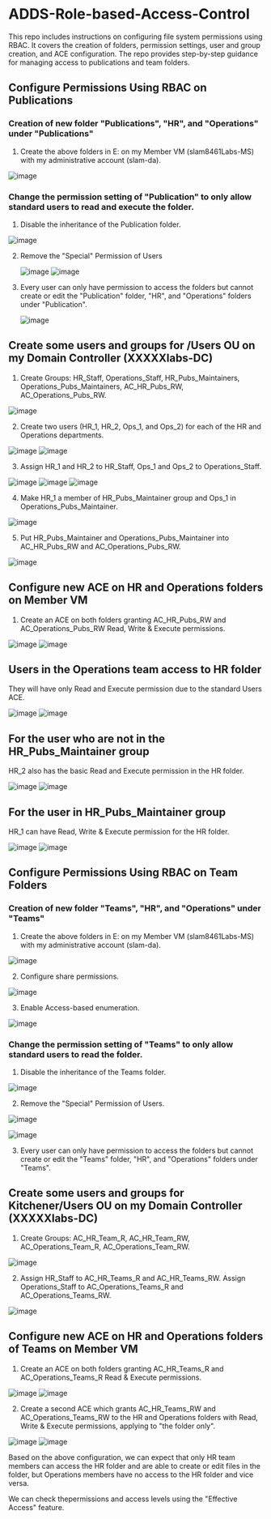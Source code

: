 # ADDS-Role-based-Access-Control
This repo includes instructions on configuring file system permissions using RBAC. It covers the creation of folders, permission settings, user and group creation, and ACE configuration. The repo provides step-by-step guidance for managing access to publications and team folders.


## Configure Permissions Using RBAC on Publications

### Creation of new folder "Publications", "HR", and "Operations" under "Publications"

1. Create the above folders in E: on my Member VM (slam8461Labs-MS) with my administrative account (slam-da).

![image](https://github.com/leonlamsc/ADDS-Role-based-Access-Control/assets/140391766/69bb6a64-8f73-4ea2-87e6-bc6dfcabd8da)

### Change the permission setting of "Publication" to only allow standard users to read and execute the folder.

1. Disable the inheritance of the Publication folder.

![image](https://github.com/leonlamsc/ADDS-Role-based-Access-Control/assets/140391766/1da21d0b-db2a-4717-9fe0-6f41a0940691)

2. Remove the "Special" Permission of Users

   ![image](https://github.com/leonlamsc/ADDS-Role-based-Access-Control/assets/140391766/7ee79b38-2ce0-47f1-a48f-0d51f5351abb)
   ![image](https://github.com/leonlamsc/ADDS-Role-based-Access-Control/assets/140391766/cc14ddd5-7f7f-4c0c-b16f-43748eb83a6c)

4. Every user can only have permission to access the folders but cannot create or edit the "Publication" folder, "HR", and "Operations" folders under "Publication".

   ![image](https://github.com/leonlamsc/ADDS-Role-based-Access-Control/assets/140391766/9822642d-c97e-4c96-be80-d0bacc2ee536)


## Create some users and groups for /Users OU on my Domain Controller (XXXXXlabs-DC)

1. Create Groups: HR_Staff, Operations_Staff, HR_Pubs_Maintainers, Operations_Pubs_Maintainers, AC_HR_Pubs_RW, AC_Operations_Pubs_RW.

![image](https://github.com/leonlamsc/ADDS-Role-based-Access-Control/assets/140391766/a506c5d1-e51c-49ff-90c1-39e1b8d3c035)

2. Create two users (HR_1, HR_2, Ops_1, and Ops_2) for each of the HR and Operations departments.

![image](https://github.com/leonlamsc/ADDS-Role-based-Access-Control/assets/140391766/dfffa43d-84d0-48d0-8372-35f9ed8c06be)
![image](https://github.com/leonlamsc/ADDS-Role-based-Access-Control/assets/140391766/34c0d736-8abd-4f3a-98fe-a908a9bd37bf)

3. Assign HR_1 and HR_2 to HR_Staff, Ops_1 and Ops_2 to Operations_Staff.

![image](https://github.com/leonlamsc/ADDS-Role-based-Access-Control/assets/140391766/5a15a2c0-6935-4580-a7d3-ad098f525a99)
![image](https://github.com/leonlamsc/ADDS-Role-based-Access-Control/assets/140391766/e72586a1-02e6-466c-81dc-85fbb5323f11)
![image](https://github.com/leonlamsc/ADDS-Role-based-Access-Control/assets/140391766/d6c11394-4ed0-403f-8fe2-8db074ef793a)

4. Make HR_1 a member of HR_Pubs_Maintainer group and Ops_1 in Operations_Pubs_Maintainer.

![image](https://github.com/leonlamsc/ADDS-Role-based-Access-Control/assets/140391766/a78e96e7-4a6e-411b-9337-172b4c0067f3)

5. Put HR_Pubs_Maintainer and Operations_Pubs_Maintainer into AC_HR_Pubs_RW and AC_Operations_Pubs_RW.

![image](https://github.com/leonlamsc/ADDS-Role-based-Access-Control/assets/140391766/a2d83201-3de9-4dff-a80c-b7860dd87751)

## Configure new ACE on HR and Operations folders on Member VM

1. Create an ACE on both folders granting AC_HR_Pubs_RW and AC_Operations_Pubs_RW Read, Write & Execute permissions.

![image](https://github.com/leonlamsc/ADDS-Role-based-Access-Control/assets/140391766/b211c3df-af35-42a5-9c9a-a0de6cec207a)
![image](https://github.com/leonlamsc/ADDS-Role-based-Access-Control/assets/140391766/48dd6fe7-eafa-4f2b-89f2-985611f0f7b5)

## Users in the Operations team access to HR folder

They will have only Read and Execute permission due to the standard Users ACE.

![image](https://github.com/leonlamsc/ADDS-Role-based-Access-Control/assets/140391766/4d17fbc9-13df-4db4-8365-f8d675c7697b)
![image](https://github.com/leonlamsc/ADDS-Role-based-Access-Control/assets/140391766/8cde915d-2b06-4217-8f70-e618e552bcfc)

## For the user who are not in the HR_Pubs_Maintainer group

HR_2 also has the basic Read and Execute permission in the HR folder.

![image](https://github.com/leonlamsc/ADDS-Role-based-Access-Control/assets/140391766/5064ddac-3105-41cc-a80d-35357c5d99b6)
![image](https://github.com/leonlamsc/ADDS-Role-based-Access-Control/assets/140391766/7135b8e6-fb0c-4426-bb30-86fc567c2f6e)

## For the user in HR_Pubs_Maintainer group

HR_1 can have Read, Write & Execute permission for the HR folder.

![image](https://github.com/leonlamsc/ADDS-Role-based-Access-Control/assets/140391766/74d0adbf-6c26-4e57-a8f3-0dd60f5145a3)
![image](https://github.com/leonlamsc/ADDS-Role-based-Access-Control/assets/140391766/6d0501c8-f37a-4e5e-baac-fe37273719e9)

## Configure Permissions Using RBAC on Team Folders

### Creation of new folder "Teams", "HR", and "Operations" under "Teams"

1. Create the above folders in E: on my Member VM (slam8461Labs-MS) with my administrative account (slam-da).

![image](https://github.com/leonlamsc/ADDS-Role-based-Access-Control/assets/140391766/6c4814fc-0adb-44f7-93fe-5d40066a8113)

2. Configure share permissions.

![image](https://github.com/leonlamsc/ADDS-Role-based-Access-Control/assets/140391766/458c43a6-ba38-4d1e-9cff-bb6ed1852d71)

3. Enable Access-based enumeration.

![image](https://github.com/leonlamsc/ADDS-Role-based-Access-Control/assets/140391766/a9f65c6f-d566-40b3-a165-48050039fd3e)


### Change the permission setting of "Teams" to only allow standard users to read the folder.

1. Disable the inheritance of the Teams folder.

![image](https://github.com/leonlamsc/ADDS-Role-based-Access-Control/assets/140391766/b53ca268-f031-40e3-9ec8-1f2aa52880da)


2. Remove the "Special" Permission of Users.

![image](https://github.com/leonlamsc/ADDS-Role-based-Access-Control/assets/140391766/9ffb7bcf-9d6e-4b20-919c-876e08b8dd4c)

![image](https://github.com/leonlamsc/ADDS-Role-based-Access-Control/assets/140391766/d8652939-f1ff-4a2f-bf70-e30e1369fe28)



3. Every user can only have permission to access the folders but cannot create or edit the "Teams" folder, "HR", and "Operations" folders under "Teams".

## Create some users and groups for Kitchener/Users OU on my Domain Controller (XXXXXlabs-DC)

1. Create Groups: AC_HR_Team_R, AC_HR_Team_RW, AC_Operations_Team_R, AC_Operations_Team_RW.

![image](https://github.com/leonlamsc/ADDS-Role-based-Access-Control/assets/140391766/5798b4ae-54f2-4aaf-bcc8-13f23239c657)

2. Assign HR_Staff to AC_HR_Teams_R and AC_HR_Teams_RW. Assign Operations_Staff to AC_Operations_Teams_R and AC_Operations_Teams_RW.

![image](https://github.com/leonlamsc/ADDS-Role-based-Access-Control/assets/140391766/ed4631c0-5842-4cfd-b6a9-bad2d6bb1994)

## Configure new ACE on HR and Operations folders of Teams on Member VM

1. Create an ACE on both folders granting AC_HR_Teams_R and AC_Operations_Teams_R Read & Execute permissions.

![image](https://github.com/leonlamsc/ADDS-Role-based-Access-Control/assets/140391766/daba29af-280d-416f-844c-5089cf0359c1)
![image](https://github.com/leonlamsc/ADDS-Role-based-Access-Control/assets/140391766/006aace0-24b3-4a01-98f7-972769d7ed3e)

2. Create a second ACE which grants AC_HR_Teams_RW and AC_Operations_Teams_RW to the HR and Operations folders with Read, Write & Execute permissions, applying to "the folder only".

![image](https://github.com/leonlamsc/ADDS-Role-based-Access-Control/assets/140391766/3fca660e-4706-4110-9d09-d1ad107e583f)
![image](https://github.com/leonlamsc/ADDS-Role-based-Access-Control/assets/140391766/3436418f-478e-4e3c-9611-2202163aac9a)

Based on the above configuration, we can expect that only HR team members can access the HR folder and are able to create or edit files in the folder, but Operations members have no access to the HR folder and vice versa.

We can check thepermissions and access levels using the "Effective Access" feature.
